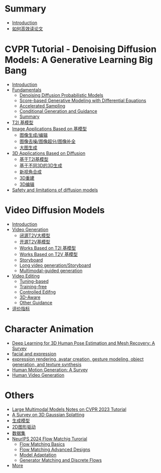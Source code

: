 # Summary

- [Introduction](README.md)
- [如何高效读论文](./ReadPapers.md)

# CVPR Tutorial - Denoising Diffusion Models: A Generative Learning Big Bang
- [Introduction](diffusion-tutorial-part/Introduction.md)
- [Fundamentals]()
  - [Denoising Diffusion Probabilistic Models](diffusion-tutorial-part/Fundamentals/DenoisingDiffusionProbabilisticModels.md)
  - [Score-based Generative Modeling with Differential Equations](diffusion-tutorial-part/Fundamentals/Score-basedGenerativeModelingwithDifferentialEquations.md)
  - [Accelerated Sampling](diffusion-tutorial-part/Fundamentals/AcceleratedSampling.md)
  - [Conditional Generation and Guidance](diffusion-tutorial-part/Fundamentals/ConditionalGenerationandGuidance.md)
  - [Summary](./diffusion-tutorial-part/Fundamentals/Summary.md)
- [T2I 基模型](./diffusion-tutorial-part/Architecture.md)
- [Image Applications Based on 基模型]()
  - [图像生成/编辑](diffusion-tutorial-part/ApplicationOnImage/ImageEditing.md)
  - [图像去噪/图像超分/图像补全](diffusion-tutorial-part/ApplicationOnImage/InverseProblems.md)
  - [大图生成](diffusion-tutorial-part/ApplicationOnImage/LargeContents.md)
- [3D Applications Based on Diffusion]()
  - [基于T2I基模型](diffusion-tutorial-part/ApplicationsOn3D/2Ddiffusionmodelsfor3Dgeneration.md)
  - [基于不同3D的3D生成](diffusion-tutorial-part/ApplicationsOn3D/3D.md)
  - [新视角合成](diffusion-tutorial-part/ApplicationsOn3D/Diffusionmodelsforviewsynthesis.md)
  - [3D重建](diffusion-tutorial-part/ApplicationsOn3D/3Dreconstruction.md)
  - [3D编辑](diffusion-tutorial-part/ApplicationsOn3D/Inverseproblems.md)
- [Safety and limitations of diffusion models](diffusion-tutorial-part/ApplicationsOn3D/Safetyandlimitationsofdiffusionmodels.md)

# Video Diffusion Models
- [Introduction](VideoDiffusionModels/Introduction.md)
- [Video Generation](VideoDiffusionModels/VideoGeneration/VideoGeneration.md)
  - [闭源T2V大模型](VideoDiffusionModels/VideoGeneration/Pioneeringearlyworks.md)
  - [开源T2V基模型](VideoDiffusionModels/VideoGeneration/Open-sourcebasemodels.md)
  - [Works Based on T2I 基模型](./VideoDiffusionModels/VideoGeneration/WorksBasedOnT2I.md)
  - [Works Based on T2V 基模型](./VideoDiffusionModels/VideoGeneration/WorksBasedOnT2V.md)
  - [Storyboard](VideoDiffusionModels/VideoGeneration/Storyboard.md)
  - [Long video generation/Storyboard](VideoDiffusionModels/VideoGeneration/Longvideogeneration.md)
  - [Multimodal-guided generation](VideoDiffusionModels/VideoGeneration/Multimodal-guidedgeneration.md)
- [Video Editing](VideoDiffusionModels/VideoEditing.md)
  - [Tuning-based](VideoDiffusionModels/VideoEditing/Tuning-based.md)
  - [Training-free](VideoDiffusionModels/VideoEditing/Training-free.md)
  - [Controlled Edifng](VideoDiffusionModels/VideoEditing/ControlledEdifng.md)
  - [3D-Aware](VideoDiffusionModels/VideoEditing/3D-Aware.md)
  - [Other Guidance](VideoDiffusionModels/VideoEditing/OtherGuidance.md)
- [评价指标](./VideoDiffusionModels/EvaluationMetrics.md)


# Character Animation
- [Deep Learning for 3D Human Pose Estimation and Mesh Recovery: A Survey](HPE_HMR_Summary.md)
- [facial and expression](CharacterAnimation/HumanFacialAnimation.md)
- [expression rendering, avatar creation, gesture modeling, object
generation, and texture synthesis]()
- [Human Motion Generation: A Survey](CharacterAnimation/HumanMotionGenerationSummary.md)
- [Human Video Generation](CharacterAnimation/HumanVideoGeneration.md)

# Others
- [Large Multimodal Models Notes on CVPR 2023 Tutorial](LargeMultimodalModelsNotesonCVPR2023Tutorial.md)
- [A Survey on 3D Gaussian Splatting](3D_Gaussian_Splatting.md)
- [生成模型](GenerativeModels.md)
- [2D图形驱动](ClipAnimation.md)
- [数据集](数据集.md)
- [NeurIPS 2024 Flow Matchig Turorial](NeurIPS2024FlowMatchigTurorial/Agenda.md)
   - [Flow Matching Basics](NeurIPS2024FlowMatchigTurorial/FlowMatchingBasics.md)
   - [Flow Matching Advanced Designs](NeurIPS2024FlowMatchigTurorial/FlowMatchingAdvancedDesigns.md)
   - [Model Adaptation](NeurIPS2024FlowMatchigTurorial/ModelAdaptation.md)
   - [Generator Matching and Discrete Flows](NeurIPS2024FlowMatchigTurorial/GeneratorMatchingandDiscreteFlows.md)
- [More](More.md)



  





